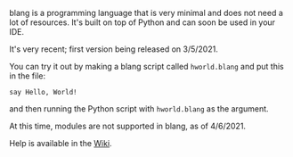 blang is a programming language that is very minimal and does not need a lot of resources. It's built on top of Python and can soon be used in your IDE.

It's very recent; first version being released on 3/5/2021.

You can try it out by making a blang script called `hworld.blang` and put this in the file:
```blang
say Hello, World!
```
and then running the Python script with `hworld.blang` as the argument.

At this time, modules are not supported in blang, as of 4/6/2021.

Help is available in the [Wiki](https://github.com/Ganesha2282882/blang/wiki/Usage).
